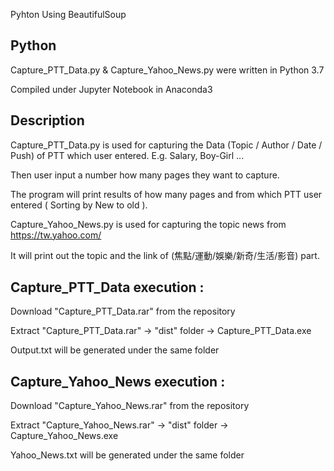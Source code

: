 Pyhton Using BeautifulSoup

Python
------
Capture_PTT_Data.py & Capture_Yahoo_News.py were written in Python 3.7

Compiled under Jupyter Notebook in Anaconda3

Description
------
Capture_PTT_Data.py is used for capturing the Data (Topic / Author / Date / Push) of PTT which user entered. E.g. Salary, Boy-Girl ...

Then user input a number how many pages they want to capture.

The program will print results of how many pages and from which PTT user entered ( Sorting by New to old ).

Capture_Yahoo_News.py is used for capturing the topic news from https://tw.yahoo.com/

It will print out the topic and the link of (焦點/運動/娛樂/新奇/生活/影音) part.

Capture_PTT_Data execution :
------
Download "Capture_PTT_Data.rar" from the repository

Extract "Capture_PTT_Data.rar" -> "dist" folder -> Capture_PTT_Data.exe 

Output.txt will be generated under the same folder


Capture_Yahoo_News execution :
------
Download "Capture_Yahoo_News.rar" from the repository

Extract "Capture_Yahoo_News.rar" -> "dist" folder -> Capture_Yahoo_News.exe 

Yahoo_News.txt will be generated under the same folder
